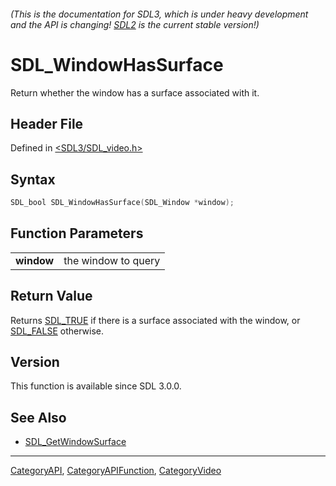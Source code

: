 ###### (This is the documentation for SDL3, which is under heavy development and the API is changing! [SDL2](https://wiki.libsdl.org/SDL2/) is the current stable version!)
# SDL_WindowHasSurface

Return whether the window has a surface associated with it.

## Header File

Defined in [<SDL3/SDL_video.h>](https://github.com/libsdl-org/SDL/blob/main/include/SDL3/SDL_video.h)

## Syntax

```c
SDL_bool SDL_WindowHasSurface(SDL_Window *window);

```

## Function Parameters

|                |                     |
| -------------- | ------------------- |
| **window**     | the window to query |

## Return Value

Returns [SDL_TRUE](SDL_TRUE) if there is a surface associated with the
window, or [SDL_FALSE](SDL_FALSE) otherwise.

## Version

This function is available since SDL 3.0.0.

## See Also

- [SDL_GetWindowSurface](SDL_GetWindowSurface)

----
[CategoryAPI](CategoryAPI), [CategoryAPIFunction](CategoryAPIFunction), [CategoryVideo](CategoryVideo)

